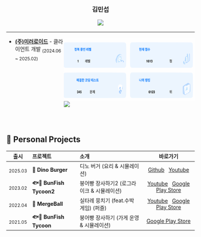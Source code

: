 <!--
<div align="center">
  <img src="https://capsule-render.vercel.app/api?type=waving&height=200&color=A3DCBE&reversal=false&fontColor=363636&textBg=false&fontSize=40&animation=fadeIn&stroke=f7f5f5&strokeWidth=1"/>
</div>
-->

<div align="center">
	
  ### 김민섭
  <a href="https://almond-forsythia-225.notion.site/1ad22d9dc874801d960fddcdbf633bf6?pvs=73"><img src="https://img.shields.io/badge/Resume-fff?style=flat&logo=Notion&logoColor=000"/></a> 
  <!-- <a href=""><img src="https://img.shields.io/badge/ReadMe-735998?style=badge&logo=GitHub&logoColor=white"/></a> -->
  ---
</div>

<a href=""><img align="right" src="https://raw.githubusercontent.com/MSKim0215/Programmers_Badge_Generator/main/result/result.svg" height="170" width="350"/></a>
<a herf="https://solved.ac/rlaalstjqu05/"><img align="right" src="http://mazassumnida.wtf/api/v2/generate_badge?boj=rlaalstjqu05" width="350"/></a>

-  **[(주)미러로이드](https://www.mirrorroid.co.kr/)** - 클라이언트 개발 <sub>(2024.06 ~ 2025.02)</sub>

<br/><br/><br/><br/><br/><br/><br/><br/><br/>

<h2> 📝 Personal Projects</h2>

|출시|프로젝트|소개|바로가기|
|:-:|:-|:-|:-:|
|<sub>2025.03</sub> | **🍔 Dino Burger** | 디노 버거 (요리 & 시뮬레이션) | [Github](https://github.com/MSKim0215/Project_Food_Store) &nbsp; [Youtube]() |
|<sub>2023.02</sub> | **🐟🍞 BunFish Tycoon2** | 붕어빵 장사하기2 (로그라이크 & 시뮬레이션) | [Youtube](https://www.youtube.com/watch?v=0v7RYnJW_yc&feature=youtu.be) &nbsp; [Google Play Store](https://play.google.com/store/apps/details?id=com.fatcat.burnfishtycoon2) |
|<sub>2022.04</sub> | **🏐 MergeBall** | 실타레 뭉치기 (feat.수박 게임) (퍼즐) | [Youtube](https://www.youtube.com/watch?v=rH7PKcFyq4M) &nbsp; [Google Play Store](https://play.google.com/store/apps/details?id=com.gooddteamsstudio.maretownmergeball) |
|<sub>2021.05</sub> | **🐟🍞 BunFish Tycoon** | 붕어빵 장사하기 (가게 운영 & 시뮬레이션) | [Google Play Store](https://play.google.com/store/apps/details?id=com.GooddteamsStudio.MareTownBurnFishTycoon) 

<!--
<div align="center">
  <img src="https://capsule-render.vercel.app/api?type=waving&height=200&color=A3DCBE&reversal=false&fontColor=363636&textBg=false&fontSize=60&animation=fadeIn&stroke=f7f5f5&strokeWidth=1&section=footer"/>
</div>
-->

